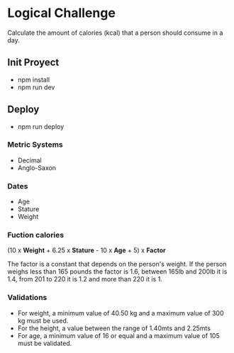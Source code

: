 # Logical Challenge

Calculate the amount of calories (kcal) that a person should consume in a day.

## Init Proyect

- npm install
- npm run dev

## Deploy

- npm run deploy

### Metric Systems

- Decimal
- Anglo-Saxon

### Dates

- Age
- Stature
- Weight

### Fuction calories

(10 x **Weight** + 6.25 x **Stature** - 10 x **Age** + 5) x **Factor**

The factor is a constant that depends on the person's weight.
If the person weighs less than 165 pounds the factor is 1.6, between 165lb and 200lb it is 1.4, from 201 to 220 it is 1.2 and more than 220 it is 1.

### Validations

- For weight, a minimum value of 40.50 kg and a maximum value of 300 kg must be used.
- For the height, a value between the range of 1.40mts and 2.25mts
- For age, a minimum value of 16 or equal and a maximum value of 105 must be validated.
